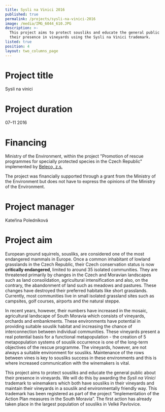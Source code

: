 ```yaml
---
title: Sysli na Vinici 2016
published: true
permalink: /projects/sysli-na-vinici-2016
image: /media/IMG_6044_610.JPG
description: >-
  This project aims to protect sousliks and educate the general public about
  their presence in vineyards using the Sysli na Vinici trademark.
listed: true
position: 4
layout: two_columns_page
---
```

# Project title

Sysli na vinici

# Project duration

07–11 2016

# Financing

Ministry of the Environment, within the project "Promotion of rescue programmes for specially protected species in the Czech Republic" implemented by [Beleco, z.s.](http://www.beleco.cz)

The project was financially supported through a grant from the Ministry of the Environment but does not have to express the opinions of the Ministry of the Environment.

# Project manager

Kateřina Poledníková

# Project aim

European ground squirrels, sousliks, are considered one of the most endangered mammals in Europe. Once a common inhabitant of lowland grasslands in the Czech Republic, their Czech conservation status  is now **critically endangered**, limited to around 35 isolated communities. They are threatened primarily by changes in the Czech and Moravian landscapes such as land consolidation, agricultural intensification and also, on the contrary, the abandonment of land such as meadows and pastures. These changes have destroyed their preferred habitats like short grasslands. Currently, most communities live in small isolated grassland sites such as campsites, golf courses, airports and the natural steppe. 

In recent years, however, their numbers have increased in the mosaic, agricultural landscape of South Moravia which consists of vineyards, orchards and embankments. These environments have potential in providing suitable souslik habitat and increasing the chance of interconnection between individual communities. These vineyards present a real potential basis for a functional metapopulation - the creation of 5 metapopulation systems of souslik occurrence is one of the long-term objectives of the rescue programme. The vineyards, however, are not always a suitable environment for sousliks. Maintenance of the rows between vines is key to sousliks success in these environments and this is where increased communication with the winemakers is vital.

This project aims to protect sousliks and educate the general public about their presence in vineyards. We will do this by awarding the _Sysli na Vinici_ trademark to winemakers which both have sousliks in their vineyards and maintain their vineyards in a souslik and environmentally friendly way. This trademark has been registered as part of the project “Implementation of the Action Plan measures in the South Moravia”. The first action has already taken place in the largest population of sousliks in Velké Pavlovice.
